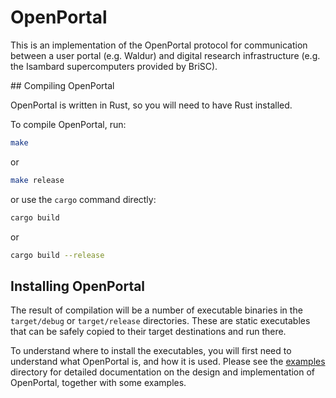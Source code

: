 # OpenPortal

This is an implementation of the OpenPortal protocol for communication
between a user portal (e.g. Waldur) and digital research infrastructure
(e.g. the Isambard supercomputers provided by BriSC).

## Compiling OpenPortal

OpenPortal is written in Rust, so you will need to have Rust installed.

To compile OpenPortal, run:

```bash
make
```

or

```bash
make release
```

or use the `cargo` command directly:

```bash
cargo build
```

or

```bash
cargo build --release
```

## Installing OpenPortal

The result of compilation will be a number of executable binaries in the
`target/debug` or `target/release` directories. These are static executables
that can be safely copied to their target destinations and run there.

To understand where to install the executables, you will first need to
understand what OpenPortal is, and how it is used. Please see the
[examples](examples) directory for detailed documentation on the
design and implementation of OpenPortal, together with some examples.
